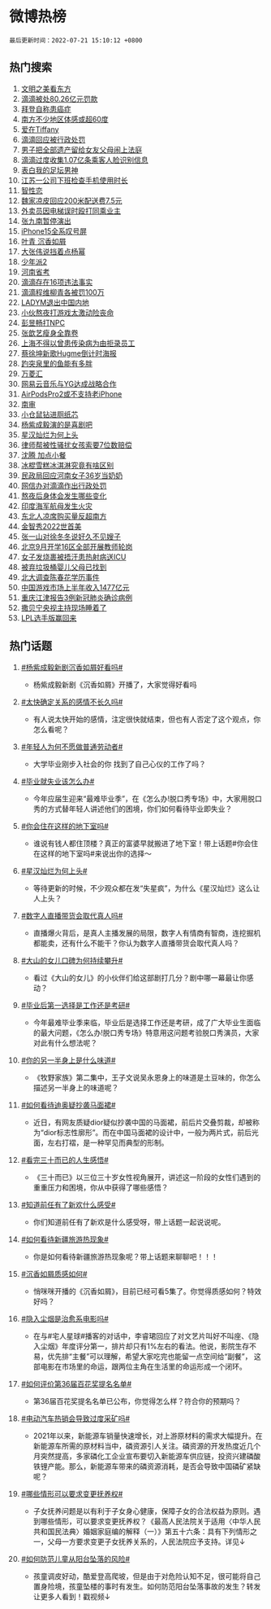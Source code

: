 # 微博热榜

`最后更新时间：2022-07-21 15:10:12 +0800`

## 热门搜索

1. [文明之美看东方](https://m.weibo.cn/search?containerid=100103type%3D1%26t%3D10%26q%3D%23%E6%96%87%E6%98%8E%E4%B9%8B%E7%BE%8E%E7%9C%8B%E4%B8%9C%E6%96%B9%23&stream_entry_id=51&isnewpage=1&extparam=seat%3D1%26pos%3D0%26filter_type%3Drealtimehot%26cate%3D10103%26c_type%3D51%26dgr%3D0%26display_time%3D1658387409%26pre_seqid%3D1658387409396013299122&luicode=10000011&lfid=106003type%253D25%2526t%253D3%2526disable_hot%253D1%2526filter_type%253Drealtimehot)
1. [滴滴被处80.26亿元罚款](https://m.weibo.cn/search?containerid=100103type%3D1%26t%3D10%26q%3D%23%E6%BB%B4%E6%BB%B4%E8%A2%AB%E5%A4%8480.26%E4%BA%BF%E5%85%83%E7%BD%9A%E6%AC%BE%23&stream_entry_id=31&isnewpage=1&extparam=seat%3D1%26pos%3D0%26filter_type%3Drealtimehot%26dgr%3D0%26c_type%3D31%26flag%3D4%26cate%3D0%26realpos%3D1%26lcate%3D5001%26display_time%3D1658387409%26pre_seqid%3D1658387409396013299122&luicode=10000011&lfid=106003type%253D25%2526t%253D3%2526disable_hot%253D1%2526filter_type%253Drealtimehot)
1. [拜登自称患癌症](https://m.weibo.cn/search?containerid=100103type%3D1%26t%3D10%26q%3D%23%E6%8B%9C%E7%99%BB%E8%87%AA%E7%A7%B0%E6%82%A3%E7%99%8C%E7%97%87%23&stream_entry_id=31&isnewpage=1&extparam=seat%3D1%26pos%3D1%26filter_type%3Drealtimehot%26dgr%3D0%26c_type%3D31%26flag%3D1%26cate%3D0%26realpos%3D2%26lcate%3D5001%26display_time%3D1658387409%26pre_seqid%3D1658387409396013299122&luicode=10000011&lfid=106003type%253D25%2526t%253D3%2526disable_hot%253D1%2526filter_type%253Drealtimehot)
1. [南方不少地区体感或超60度](https://m.weibo.cn/search?containerid=100103type%3D1%26t%3D10%26q%3D%23%E5%8D%97%E6%96%B9%E4%B8%8D%E5%B0%91%E5%9C%B0%E5%8C%BA%E4%BD%93%E6%84%9F%E6%88%96%E8%B6%8560%E5%BA%A6%23&stream_entry_id=31&isnewpage=1&extparam=seat%3D1%26pos%3D2%26filter_type%3Drealtimehot%26dgr%3D0%26c_type%3D31%26flag%3D0%26cate%3D0%26realpos%3D3%26lcate%3D5001%26display_time%3D1658387409%26pre_seqid%3D1658387409396013299122&luicode=10000011&lfid=106003type%253D25%2526t%253D3%2526disable_hot%253D1%2526filter_type%253Drealtimehot)
1. [爱在Tiffany](https://m.weibo.cn/search?containerid=100103type%3D1%26t%3D10%26q%3D%23%E7%88%B1%E5%9C%A8Tiffany%23&stream_entry_id=31&isnewpage=1&extparam=seat%3D1%26pos%3D3%26adid%3D160371%26filter_type%3Drealtimehot%26dgr%3D0%26topic_ad%3D1%26c_type%3D31%26cate%3D0%26lcate%3D5001%26display_time%3D1658387409%26pre_seqid%3D1658387409396013299122&luicode=10000011&lfid=106003type%253D25%2526t%253D3%2526disable_hot%253D1%2526filter_type%253Drealtimehot)
1. [滴滴回应被行政处罚](https://m.weibo.cn/search?containerid=100103type%3D1%26t%3D10%26q%3D%23%E6%BB%B4%E6%BB%B4%E5%9B%9E%E5%BA%94%E8%A2%AB%E8%A1%8C%E6%94%BF%E5%A4%84%E7%BD%9A%23&stream_entry_id=31&isnewpage=1&extparam=seat%3D1%26pos%3D4%26filter_type%3Drealtimehot%26dgr%3D0%26c_type%3D31%26flag%3D0%26cate%3D0%26realpos%3D4%26lcate%3D5001%26display_time%3D1658387409%26pre_seqid%3D1658387409396013299122&luicode=10000011&lfid=106003type%253D25%2526t%253D3%2526disable_hot%253D1%2526filter_type%253Drealtimehot)
1. [男子把全部遗产留给女友父母闹上法庭](https://m.weibo.cn/search?containerid=100103type%3D1%26t%3D10%26q%3D%23%E7%94%B7%E5%AD%90%E6%8A%8A%E5%85%A8%E9%83%A8%E9%81%97%E4%BA%A7%E7%95%99%E7%BB%99%E5%A5%B3%E5%8F%8B%E7%88%B6%E6%AF%8D%E9%97%B9%E4%B8%8A%E6%B3%95%E5%BA%AD%23&stream_entry_id=31&isnewpage=1&extparam=seat%3D1%26pos%3D5%26filter_type%3Drealtimehot%26dgr%3D0%26c_type%3D31%26flag%3D0%26cate%3D0%26realpos%3D5%26lcate%3D5001%26display_time%3D1658387409%26pre_seqid%3D1658387409396013299122&luicode=10000011&lfid=106003type%253D25%2526t%253D3%2526disable_hot%253D1%2526filter_type%253Drealtimehot)
1. [滴滴过度收集1.07亿条乘客人脸识别信息](https://m.weibo.cn/search?containerid=100103type%3D1%26t%3D10%26q%3D%23%E6%BB%B4%E6%BB%B4%E8%BF%87%E5%BA%A6%E6%94%B6%E9%9B%861.07%E4%BA%BF%E6%9D%A1%E4%B9%98%E5%AE%A2%E4%BA%BA%E8%84%B8%E8%AF%86%E5%88%AB%E4%BF%A1%E6%81%AF%23&stream_entry_id=31&isnewpage=1&extparam=seat%3D1%26pos%3D6%26filter_type%3Drealtimehot%26dgr%3D0%26c_type%3D31%26flag%3D0%26cate%3D0%26realpos%3D6%26lcate%3D5001%26display_time%3D1658387409%26pre_seqid%3D1658387409396013299122&luicode=10000011&lfid=106003type%253D25%2526t%253D3%2526disable_hot%253D1%2526filter_type%253Drealtimehot)
1. [表白我的足坛男神](https://m.weibo.cn/search?containerid=100103type%3D1%26t%3D10%26q%3D%23%E8%A1%A8%E7%99%BD%E6%88%91%E7%9A%84%E8%B6%B3%E5%9D%9B%E7%94%B7%E7%A5%9E%23&stream_entry_id=31&isnewpage=1&extparam=seat%3D1%26pos%3D7%26adid%3D160453%26filter_type%3Drealtimehot%26dgr%3D0%26c_type%3D31%26cate%3D0%26lcate%3D5001%26display_time%3D1658387409%26pre_seqid%3D1658387409396013299122&luicode=10000011&lfid=106003type%253D25%2526t%253D3%2526disable_hot%253D1%2526filter_type%253Drealtimehot)
1. [江苏一公司下班检查手机使用时长](https://m.weibo.cn/search?containerid=100103type%3D1%26t%3D10%26q%3D%23%E6%B1%9F%E8%8B%8F%E4%B8%80%E5%85%AC%E5%8F%B8%E4%B8%8B%E7%8F%AD%E6%A3%80%E6%9F%A5%E6%89%8B%E6%9C%BA%E4%BD%BF%E7%94%A8%E6%97%B6%E9%95%BF%23&stream_entry_id=31&isnewpage=1&extparam=seat%3D1%26pos%3D8%26filter_type%3Drealtimehot%26dgr%3D0%26c_type%3D31%26flag%3D0%26cate%3D0%26realpos%3D7%26lcate%3D5001%26display_time%3D1658387409%26pre_seqid%3D1658387409396013299122&luicode=10000011&lfid=106003type%253D25%2526t%253D3%2526disable_hot%253D1%2526filter_type%253Drealtimehot)
1. [智性恋](https://m.weibo.cn/search?containerid=100103type%3D1%26t%3D10%26q%3D%23%E6%99%BA%E6%80%A7%E6%81%8B%23&stream_entry_id=31&isnewpage=1&extparam=seat%3D1%26pos%3D9%26filter_type%3Drealtimehot%26dgr%3D0%26c_type%3D31%26flag%3D0%26cate%3D0%26realpos%3D8%26lcate%3D5001%26display_time%3D1658387409%26pre_seqid%3D1658387409396013299122&luicode=10000011&lfid=106003type%253D25%2526t%253D3%2526disable_hot%253D1%2526filter_type%253Drealtimehot)
1. [魏家凉皮回应200米配送费7.5元](https://m.weibo.cn/search?containerid=100103type%3D1%26t%3D10%26q%3D%23%E9%AD%8F%E5%AE%B6%E5%87%89%E7%9A%AE%E5%9B%9E%E5%BA%94200%E7%B1%B3%E9%85%8D%E9%80%81%E8%B4%B97.5%E5%85%83%23&stream_entry_id=31&isnewpage=1&extparam=seat%3D1%26pos%3D10%26filter_type%3Drealtimehot%26dgr%3D0%26c_type%3D31%26flag%3D1%26cate%3D0%26realpos%3D9%26lcate%3D5001%26display_time%3D1658387409%26pre_seqid%3D1658387409396013299122&luicode=10000011&lfid=106003type%253D25%2526t%253D3%2526disable_hot%253D1%2526filter_type%253Drealtimehot)
1. [外卖员因电梯误时殴打同乘业主](https://m.weibo.cn/search?containerid=100103type%3D1%26t%3D10%26q%3D%23%E5%A4%96%E5%8D%96%E5%91%98%E5%9B%A0%E7%94%B5%E6%A2%AF%E8%AF%AF%E6%97%B6%E6%AE%B4%E6%89%93%E5%90%8C%E4%B9%98%E4%B8%9A%E4%B8%BB%23&stream_entry_id=31&isnewpage=1&extparam=seat%3D1%26pos%3D11%26filter_type%3Drealtimehot%26dgr%3D0%26c_type%3D31%26flag%3D0%26cate%3D0%26realpos%3D10%26lcate%3D5001%26display_time%3D1658387409%26pre_seqid%3D1658387409396013299122&luicode=10000011&lfid=106003type%253D25%2526t%253D3%2526disable_hot%253D1%2526filter_type%253Drealtimehot)
1. [张九南暂停演出](https://m.weibo.cn/search?containerid=100103type%3D1%26t%3D10%26q%3D%23%E5%BC%A0%E4%B9%9D%E5%8D%97%E6%9A%82%E5%81%9C%E6%BC%94%E5%87%BA%23&stream_entry_id=31&isnewpage=1&extparam=seat%3D1%26pos%3D12%26filter_type%3Drealtimehot%26dgr%3D0%26c_type%3D31%26flag%3D1%26cate%3D0%26realpos%3D11%26lcate%3D5001%26display_time%3D1658387409%26pre_seqid%3D1658387409396013299122&luicode=10000011&lfid=106003type%253D25%2526t%253D3%2526disable_hot%253D1%2526filter_type%253Drealtimehot)
1. [iPhone15全系叹号屏](https://m.weibo.cn/search?containerid=100103type%3D1%26t%3D10%26q%3D%23iPhone15%E5%85%A8%E7%B3%BB%E5%8F%B9%E5%8F%B7%E5%B1%8F%23&stream_entry_id=31&isnewpage=1&extparam=seat%3D1%26pos%3D13%26filter_type%3Drealtimehot%26dgr%3D0%26c_type%3D31%26flag%3D2%26cate%3D0%26realpos%3D12%26lcate%3D5001%26display_time%3D1658387409%26pre_seqid%3D1658387409396013299122&luicode=10000011&lfid=106003type%253D25%2526t%253D3%2526disable_hot%253D1%2526filter_type%253Drealtimehot)
1. [叶青 沉香如屑](https://m.weibo.cn/search?containerid=100103type%3D1%26t%3D10%26q%3D%E5%8F%B6%E9%9D%92+%E6%B2%89%E9%A6%99%E5%A6%82%E5%B1%91&stream_entry_id=31&isnewpage=1&extparam=seat%3D1%26pos%3D14%26filter_type%3Drealtimehot%26dgr%3D0%26c_type%3D31%26flag%3D1%26cate%3D0%26realpos%3D13%26lcate%3D5001%26display_time%3D1658387409%26pre_seqid%3D1658387409396013299122&luicode=10000011&lfid=106003type%253D25%2526t%253D3%2526disable_hot%253D1%2526filter_type%253Drealtimehot)
1. [大张伟说挡着点杨幂](https://m.weibo.cn/search?containerid=100103type%3D1%26t%3D10%26q%3D%23%E5%A4%A7%E5%BC%A0%E4%BC%9F%E8%AF%B4%E6%8C%A1%E7%9D%80%E7%82%B9%E6%9D%A8%E5%B9%82%23&stream_entry_id=31&isnewpage=1&extparam=seat%3D1%26pos%3D15%26filter_type%3Drealtimehot%26dgr%3D0%26c_type%3D31%26flag%3D1%26cate%3D0%26realpos%3D14%26lcate%3D5001%26display_time%3D1658387409%26pre_seqid%3D1658387409396013299122&luicode=10000011&lfid=106003type%253D25%2526t%253D3%2526disable_hot%253D1%2526filter_type%253Drealtimehot)
1. [少年派2](https://m.weibo.cn/search?containerid=100103type%3D1%26t%3D10%26q%3D%E5%B0%91%E5%B9%B4%E6%B4%BE2&stream_entry_id=31&isnewpage=1&extparam=seat%3D1%26pos%3D16%26filter_type%3Drealtimehot%26dgr%3D0%26c_type%3D31%26flag%3D1%26cate%3D0%26realpos%3D15%26lcate%3D5001%26display_time%3D1658387409%26pre_seqid%3D1658387409396013299122&luicode=10000011&lfid=106003type%253D25%2526t%253D3%2526disable_hot%253D1%2526filter_type%253Drealtimehot)
1. [河南省考](https://m.weibo.cn/search?containerid=100103type%3D1%26t%3D10%26q%3D%E6%B2%B3%E5%8D%97%E7%9C%81%E8%80%83&stream_entry_id=31&isnewpage=1&extparam=seat%3D1%26pos%3D17%26filter_type%3Drealtimehot%26dgr%3D0%26c_type%3D31%26flag%3D1%26cate%3D0%26realpos%3D16%26lcate%3D5001%26display_time%3D1658387409%26pre_seqid%3D1658387409396013299122&luicode=10000011&lfid=106003type%253D25%2526t%253D3%2526disable_hot%253D1%2526filter_type%253Drealtimehot)
1. [滴滴存在16项违法事实](https://m.weibo.cn/search?containerid=100103type%3D1%26t%3D10%26q%3D%23%E6%BB%B4%E6%BB%B4%E5%AD%98%E5%9C%A816%E9%A1%B9%E8%BF%9D%E6%B3%95%E4%BA%8B%E5%AE%9E%23&stream_entry_id=31&isnewpage=1&extparam=seat%3D1%26pos%3D18%26filter_type%3Drealtimehot%26dgr%3D0%26c_type%3D31%26flag%3D0%26cate%3D0%26realpos%3D17%26lcate%3D5001%26display_time%3D1658387409%26pre_seqid%3D1658387409396013299122&luicode=10000011&lfid=106003type%253D25%2526t%253D3%2526disable_hot%253D1%2526filter_type%253Drealtimehot)
1. [滴滴程维柳青各被罚100万](https://m.weibo.cn/search?containerid=100103type%3D1%26t%3D10%26q%3D%23%E6%BB%B4%E6%BB%B4%E7%A8%8B%E7%BB%B4%E6%9F%B3%E9%9D%92%E5%90%84%E8%A2%AB%E7%BD%9A100%E4%B8%87%23&stream_entry_id=31&isnewpage=1&extparam=seat%3D1%26pos%3D19%26filter_type%3Drealtimehot%26dgr%3D0%26c_type%3D31%26flag%3D0%26cate%3D0%26realpos%3D18%26lcate%3D5001%26display_time%3D1658387409%26pre_seqid%3D1658387409396013299122&luicode=10000011&lfid=106003type%253D25%2526t%253D3%2526disable_hot%253D1%2526filter_type%253Drealtimehot)
1. [LADYM退出中国内地](https://m.weibo.cn/search?containerid=100103type%3D1%26t%3D10%26q%3D%23LADYM%E9%80%80%E5%87%BA%E4%B8%AD%E5%9B%BD%E5%86%85%E5%9C%B0%23&stream_entry_id=31&isnewpage=1&extparam=seat%3D1%26pos%3D20%26filter_type%3Drealtimehot%26dgr%3D0%26c_type%3D31%26flag%3D0%26cate%3D0%26realpos%3D19%26lcate%3D5001%26display_time%3D1658387409%26pre_seqid%3D1658387409396013299122&luicode=10000011&lfid=106003type%253D25%2526t%253D3%2526disable_hot%253D1%2526filter_type%253Drealtimehot)
1. [小伙熬夜打游戏太激动险丧命](https://m.weibo.cn/search?containerid=100103type%3D1%26t%3D10%26q%3D%23%E5%B0%8F%E4%BC%99%E7%86%AC%E5%A4%9C%E6%89%93%E6%B8%B8%E6%88%8F%E5%A4%AA%E6%BF%80%E5%8A%A8%E9%99%A9%E4%B8%A7%E5%91%BD%23&stream_entry_id=31&isnewpage=1&extparam=seat%3D1%26pos%3D21%26filter_type%3Drealtimehot%26dgr%3D0%26c_type%3D31%26flag%3D1%26cate%3D0%26realpos%3D20%26lcate%3D5001%26display_time%3D1658387409%26pre_seqid%3D1658387409396013299122&luicode=10000011&lfid=106003type%253D25%2526t%253D3%2526disable_hot%253D1%2526filter_type%253Drealtimehot)
1. [彭昱畅打NPC](https://m.weibo.cn/search?containerid=100103type%3D1%26t%3D10%26q%3D%23%E5%BD%AD%E6%98%B1%E7%95%85%E6%89%93NPC%23&stream_entry_id=31&isnewpage=1&extparam=seat%3D1%26pos%3D22%26filter_type%3Drealtimehot%26dgr%3D0%26c_type%3D31%26flag%3D1%26cate%3D0%26realpos%3D21%26lcate%3D5001%26display_time%3D1658387409%26pre_seqid%3D1658387409396013299122&luicode=10000011&lfid=106003type%253D25%2526t%253D3%2526disable_hot%253D1%2526filter_type%253Drealtimehot)
1. [张歆艺瘦身全靠卷](https://m.weibo.cn/search?containerid=100103type%3D1%26t%3D10%26q%3D%23%E5%BC%A0%E6%AD%86%E8%89%BA%E7%98%A6%E8%BA%AB%E5%85%A8%E9%9D%A0%E5%8D%B7%23&stream_entry_id=31&isnewpage=1&extparam=seat%3D1%26pos%3D23%26filter_type%3Drealtimehot%26dgr%3D0%26c_type%3D31%26flag%3D0%26cate%3D0%26realpos%3D22%26lcate%3D5001%26display_time%3D1658387409%26pre_seqid%3D1658387409396013299122&luicode=10000011&lfid=106003type%253D25%2526t%253D3%2526disable_hot%253D1%2526filter_type%253Drealtimehot)
1. [上海不得以曾患传染病为由拒录员工](https://m.weibo.cn/search?containerid=100103type%3D1%26t%3D10%26q%3D%23%E4%B8%8A%E6%B5%B7%E4%B8%8D%E5%BE%97%E4%BB%A5%E6%9B%BE%E6%82%A3%E4%BC%A0%E6%9F%93%E7%97%85%E4%B8%BA%E7%94%B1%E6%8B%92%E5%BD%95%E5%91%98%E5%B7%A5%23&stream_entry_id=31&isnewpage=1&extparam=seat%3D1%26pos%3D24%26filter_type%3Drealtimehot%26dgr%3D0%26c_type%3D31%26flag%3D1%26cate%3D0%26realpos%3D23%26lcate%3D5001%26display_time%3D1658387409%26pre_seqid%3D1658387409396013299122&luicode=10000011&lfid=106003type%253D25%2526t%253D3%2526disable_hot%253D1%2526filter_type%253Drealtimehot)
1. [蔡徐坤新歌Hugme倒计时海报](https://m.weibo.cn/search?containerid=100103type%3D1%26t%3D10%26q%3D%23%E8%94%A1%E5%BE%90%E5%9D%A4%E6%96%B0%E6%AD%8CHugme%E5%80%92%E8%AE%A1%E6%97%B6%E6%B5%B7%E6%8A%A5%23&stream_entry_id=31&isnewpage=1&extparam=seat%3D1%26pos%3D25%26filter_type%3Drealtimehot%26dgr%3D0%26c_type%3D31%26flag%3D1%26cate%3D0%26realpos%3D24%26lcate%3D5001%26display_time%3D1658387409%26pre_seqid%3D1658387409396013299122&luicode=10000011&lfid=106003type%253D25%2526t%253D3%2526disable_hot%253D1%2526filter_type%253Drealtimehot)
1. [趵突泉里的鱼能有多胖](https://m.weibo.cn/search?containerid=100103type%3D1%26t%3D10%26q%3D%23%E8%B6%B5%E7%AA%81%E6%B3%89%E9%87%8C%E7%9A%84%E9%B1%BC%E8%83%BD%E6%9C%89%E5%A4%9A%E8%83%96%23&stream_entry_id=31&isnewpage=1&extparam=seat%3D1%26pos%3D26%26filter_type%3Drealtimehot%26dgr%3D0%26c_type%3D31%26flag%3D1%26cate%3D0%26realpos%3D25%26lcate%3D5001%26display_time%3D1658387409%26pre_seqid%3D1658387409396013299122&luicode=10000011&lfid=106003type%253D25%2526t%253D3%2526disable_hot%253D1%2526filter_type%253Drealtimehot)
1. [万菱汇](https://m.weibo.cn/search?containerid=100103type%3D1%26t%3D10%26q%3D%E4%B8%87%E8%8F%B1%E6%B1%87&stream_entry_id=31&isnewpage=1&extparam=seat%3D1%26pos%3D27%26filter_type%3Drealtimehot%26dgr%3D0%26c_type%3D31%26flag%3D1%26cate%3D0%26realpos%3D26%26lcate%3D5001%26display_time%3D1658387409%26pre_seqid%3D1658387409396013299122&luicode=10000011&lfid=106003type%253D25%2526t%253D3%2526disable_hot%253D1%2526filter_type%253Drealtimehot)
1. [网易云音乐与YG达成战略合作](https://m.weibo.cn/search?containerid=100103type%3D1%26t%3D10%26q%3D%23%E7%BD%91%E6%98%93%E4%BA%91%E9%9F%B3%E4%B9%90%E4%B8%8EYG%E8%BE%BE%E6%88%90%E6%88%98%E7%95%A5%E5%90%88%E4%BD%9C%23&stream_entry_id=31&isnewpage=1&extparam=seat%3D1%26pos%3D28%26filter_type%3Drealtimehot%26dgr%3D0%26c_type%3D31%26flag%3D0%26cate%3D0%26realpos%3D27%26lcate%3D5001%26display_time%3D1658387409%26pre_seqid%3D1658387409396013299122&luicode=10000011&lfid=106003type%253D25%2526t%253D3%2526disable_hot%253D1%2526filter_type%253Drealtimehot)
1. [AirPodsPro2或不支持老iPhone](https://m.weibo.cn/search?containerid=100103type%3D1%26t%3D10%26q%3D%23AirPodsPro2%E6%88%96%E4%B8%8D%E6%94%AF%E6%8C%81%E8%80%81iPhone%23&stream_entry_id=31&isnewpage=1&extparam=seat%3D1%26pos%3D29%26filter_type%3Drealtimehot%26dgr%3D0%26c_type%3D31%26flag%3D0%26cate%3D0%26realpos%3D28%26lcate%3D5001%26display_time%3D1658387409%26pre_seqid%3D1658387409396013299122&luicode=10000011&lfid=106003type%253D25%2526t%253D3%2526disable_hot%253D1%2526filter_type%253Drealtimehot)
1. [南审](https://m.weibo.cn/search?containerid=100103type%3D1%26t%3D10%26q%3D%E5%8D%97%E5%AE%A1&stream_entry_id=31&isnewpage=1&extparam=seat%3D1%26pos%3D30%26filter_type%3Drealtimehot%26dgr%3D0%26c_type%3D31%26flag%3D1%26cate%3D0%26realpos%3D29%26lcate%3D5001%26display_time%3D1658387409%26pre_seqid%3D1658387409396013299122&luicode=10000011&lfid=106003type%253D25%2526t%253D3%2526disable_hot%253D1%2526filter_type%253Drealtimehot)
1. [小仓鼠钻进厕纸芯](https://m.weibo.cn/search?containerid=100103type%3D1%26t%3D10%26q%3D%23%E5%B0%8F%E4%BB%93%E9%BC%A0%E9%92%BB%E8%BF%9B%E5%8E%95%E7%BA%B8%E8%8A%AF%23&stream_entry_id=31&isnewpage=1&extparam=seat%3D1%26pos%3D31%26filter_type%3Drealtimehot%26dgr%3D0%26c_type%3D31%26flag%3D1%26cate%3D0%26realpos%3D30%26lcate%3D5001%26display_time%3D1658387409%26pre_seqid%3D1658387409396013299122&luicode=10000011&lfid=106003type%253D25%2526t%253D3%2526disable_hot%253D1%2526filter_type%253Drealtimehot)
1. [杨紫成毅演的是喜剧吧](https://m.weibo.cn/search?containerid=100103type%3D1%26t%3D10%26q%3D%23%E6%9D%A8%E7%B4%AB%E6%88%90%E6%AF%85%E6%BC%94%E7%9A%84%E6%98%AF%E5%96%9C%E5%89%A7%E5%90%A7%23&stream_entry_id=31&isnewpage=1&extparam=seat%3D1%26pos%3D32%26filter_type%3Drealtimehot%26dgr%3D0%26c_type%3D31%26flag%3D1%26cate%3D0%26realpos%3D31%26lcate%3D5001%26display_time%3D1658387409%26pre_seqid%3D1658387409396013299122&luicode=10000011&lfid=106003type%253D25%2526t%253D3%2526disable_hot%253D1%2526filter_type%253Drealtimehot)
1. [星汉灿烂为何上头](https://m.weibo.cn/search?containerid=100103type%3D1%26t%3D10%26q%3D%23%E6%98%9F%E6%B1%89%E7%81%BF%E7%83%82%E4%B8%BA%E4%BD%95%E4%B8%8A%E5%A4%B4%23&stream_entry_id=31&isnewpage=1&extparam=seat%3D1%26pos%3D33%26filter_type%3Drealtimehot%26dgr%3D0%26c_type%3D31%26flag%3D0%26cate%3D0%26realpos%3D32%26lcate%3D5001%26display_time%3D1658387409%26pre_seqid%3D1658387409396013299122&luicode=10000011&lfid=106003type%253D25%2526t%253D3%2526disable_hot%253D1%2526filter_type%253Drealtimehot)
1. [律师帮被性骚扰女孩索要7位数赔偿](https://m.weibo.cn/search?containerid=100103type%3D1%26t%3D10%26q%3D%23%E5%BE%8B%E5%B8%88%E5%B8%AE%E8%A2%AB%E6%80%A7%E9%AA%9A%E6%89%B0%E5%A5%B3%E5%AD%A9%E7%B4%A2%E8%A6%817%E4%BD%8D%E6%95%B0%E8%B5%94%E5%81%BF%23&stream_entry_id=31&isnewpage=1&extparam=seat%3D1%26pos%3D34%26filter_type%3Drealtimehot%26dgr%3D0%26c_type%3D31%26flag%3D0%26cate%3D0%26realpos%3D33%26lcate%3D5001%26display_time%3D1658387409%26pre_seqid%3D1658387409396013299122&luicode=10000011&lfid=106003type%253D25%2526t%253D3%2526disable_hot%253D1%2526filter_type%253Drealtimehot)
1. [沈腾 加点小餐](https://m.weibo.cn/search?containerid=100103type%3D1%26t%3D10%26q%3D%E6%B2%88%E8%85%BE+%E5%8A%A0%E7%82%B9%E5%B0%8F%E9%A4%90&stream_entry_id=31&isnewpage=1&extparam=seat%3D1%26pos%3D35%26filter_type%3Drealtimehot%26dgr%3D0%26c_type%3D31%26flag%3D1%26cate%3D0%26realpos%3D34%26lcate%3D5001%26display_time%3D1658387409%26pre_seqid%3D1658387409396013299122&luicode=10000011&lfid=106003type%253D25%2526t%253D3%2526disable_hot%253D1%2526filter_type%253Drealtimehot)
1. [冰棍雪糕冰淇淋究竟有啥区别](https://m.weibo.cn/search?containerid=100103type%3D1%26t%3D10%26q%3D%23%E5%86%B0%E6%A3%8D%E9%9B%AA%E7%B3%95%E5%86%B0%E6%B7%87%E6%B7%8B%E7%A9%B6%E7%AB%9F%E6%9C%89%E5%95%A5%E5%8C%BA%E5%88%AB%23&stream_entry_id=31&isnewpage=1&extparam=seat%3D1%26pos%3D36%26filter_type%3Drealtimehot%26dgr%3D0%26c_type%3D31%26flag%3D1%26cate%3D0%26realpos%3D35%26lcate%3D5001%26display_time%3D1658387409%26pre_seqid%3D1658387409396013299122&luicode=10000011&lfid=106003type%253D25%2526t%253D3%2526disable_hot%253D1%2526filter_type%253Drealtimehot)
1. [民政局回应河南女子36岁当奶奶](https://m.weibo.cn/search?containerid=100103type%3D1%26t%3D10%26q%3D%23%E6%B0%91%E6%94%BF%E5%B1%80%E5%9B%9E%E5%BA%94%E6%B2%B3%E5%8D%97%E5%A5%B3%E5%AD%9036%E5%B2%81%E5%BD%93%E5%A5%B6%E5%A5%B6%23&stream_entry_id=31&isnewpage=1&extparam=seat%3D1%26pos%3D37%26filter_type%3Drealtimehot%26dgr%3D0%26c_type%3D31%26flag%3D0%26cate%3D0%26realpos%3D36%26lcate%3D5001%26display_time%3D1658387409%26pre_seqid%3D1658387409396013299122&luicode=10000011&lfid=106003type%253D25%2526t%253D3%2526disable_hot%253D1%2526filter_type%253Drealtimehot)
1. [网信办对滴滴作出行政处罚](https://m.weibo.cn/search?containerid=100103type%3D1%26t%3D10%26q%3D%23%E7%BD%91%E4%BF%A1%E5%8A%9E%E5%AF%B9%E6%BB%B4%E6%BB%B4%E4%BD%9C%E5%87%BA%E8%A1%8C%E6%94%BF%E5%A4%84%E7%BD%9A%23&stream_entry_id=31&isnewpage=1&extparam=seat%3D1%26pos%3D38%26filter_type%3Drealtimehot%26dgr%3D0%26c_type%3D31%26flag%3D0%26cate%3D0%26realpos%3D37%26lcate%3D5001%26display_time%3D1658387409%26pre_seqid%3D1658387409396013299122&luicode=10000011&lfid=106003type%253D25%2526t%253D3%2526disable_hot%253D1%2526filter_type%253Drealtimehot)
1. [熬夜后身体会发生哪些变化](https://m.weibo.cn/search?containerid=100103type%3D1%26t%3D10%26q%3D%23%E7%86%AC%E5%A4%9C%E5%90%8E%E8%BA%AB%E4%BD%93%E4%BC%9A%E5%8F%91%E7%94%9F%E5%93%AA%E4%BA%9B%E5%8F%98%E5%8C%96%23&stream_entry_id=31&isnewpage=1&extparam=seat%3D1%26pos%3D39%26filter_type%3Drealtimehot%26dgr%3D0%26c_type%3D31%26flag%3D1%26cate%3D0%26realpos%3D38%26lcate%3D5001%26display_time%3D1658387409%26pre_seqid%3D1658387409396013299122&luicode=10000011&lfid=106003type%253D25%2526t%253D3%2526disable_hot%253D1%2526filter_type%253Drealtimehot)
1. [印度海军航母发生火灾](https://m.weibo.cn/search?containerid=100103type%3D1%26t%3D10%26q%3D%23%E5%8D%B0%E5%BA%A6%E6%B5%B7%E5%86%9B%E8%88%AA%E6%AF%8D%E5%8F%91%E7%94%9F%E7%81%AB%E7%81%BE%23&stream_entry_id=31&isnewpage=1&extparam=seat%3D1%26pos%3D40%26filter_type%3Drealtimehot%26dgr%3D0%26c_type%3D31%26flag%3D0%26cate%3D0%26realpos%3D39%26lcate%3D5001%26display_time%3D1658387409%26pre_seqid%3D1658387409396013299122&luicode=10000011&lfid=106003type%253D25%2526t%253D3%2526disable_hot%253D1%2526filter_type%253Drealtimehot)
1. [东北人凉席购买量反超南方](https://m.weibo.cn/search?containerid=100103type%3D1%26t%3D10%26q%3D%23%E4%B8%9C%E5%8C%97%E4%BA%BA%E5%87%89%E5%B8%AD%E8%B4%AD%E4%B9%B0%E9%87%8F%E5%8F%8D%E8%B6%85%E5%8D%97%E6%96%B9%23&stream_entry_id=31&isnewpage=1&extparam=seat%3D1%26pos%3D41%26filter_type%3Drealtimehot%26dgr%3D0%26c_type%3D31%26flag%3D0%26cate%3D0%26realpos%3D40%26lcate%3D5001%26display_time%3D1658387409%26pre_seqid%3D1658387409396013299122&luicode=10000011&lfid=106003type%253D25%2526t%253D3%2526disable_hot%253D1%2526filter_type%253Drealtimehot)
1. [金智秀2022世首美](https://m.weibo.cn/search?containerid=100103type%3D1%26t%3D10%26q%3D%23%E9%87%91%E6%99%BA%E7%A7%802022%E4%B8%96%E9%A6%96%E7%BE%8E%23&stream_entry_id=31&isnewpage=1&extparam=seat%3D1%26pos%3D42%26filter_type%3Drealtimehot%26dgr%3D0%26c_type%3D31%26flag%3D0%26cate%3D0%26realpos%3D41%26lcate%3D5001%26display_time%3D1658387409%26pre_seqid%3D1658387409396013299122&luicode=10000011&lfid=106003type%253D25%2526t%253D3%2526disable_hot%253D1%2526filter_type%253Drealtimehot)
1. [张一山对徐冬冬说好久不见嫂子](https://m.weibo.cn/search?containerid=100103type%3D1%26t%3D10%26q%3D%23%E5%BC%A0%E4%B8%80%E5%B1%B1%E5%AF%B9%E5%BE%90%E5%86%AC%E5%86%AC%E8%AF%B4%E5%A5%BD%E4%B9%85%E4%B8%8D%E8%A7%81%E5%AB%82%E5%AD%90%23&stream_entry_id=31&isnewpage=1&extparam=seat%3D1%26pos%3D43%26filter_type%3Drealtimehot%26dgr%3D0%26c_type%3D31%26flag%3D1%26cate%3D0%26realpos%3D42%26lcate%3D5001%26display_time%3D1658387409%26pre_seqid%3D1658387409396013299122&luicode=10000011&lfid=106003type%253D25%2526t%253D3%2526disable_hot%253D1%2526filter_type%253Drealtimehot)
1. [北京9月开学16区全部开展教师轮岗](https://m.weibo.cn/search?containerid=100103type%3D1%26t%3D10%26q%3D%23%E5%8C%97%E4%BA%AC9%E6%9C%88%E5%BC%80%E5%AD%A616%E5%8C%BA%E5%85%A8%E9%83%A8%E5%BC%80%E5%B1%95%E6%95%99%E5%B8%88%E8%BD%AE%E5%B2%97%23&stream_entry_id=31&isnewpage=1&extparam=seat%3D1%26pos%3D44%26filter_type%3Drealtimehot%26dgr%3D0%26c_type%3D31%26flag%3D0%26cate%3D0%26realpos%3D43%26lcate%3D5001%26display_time%3D1658387409%26pre_seqid%3D1658387409396013299122&luicode=10000011&lfid=106003type%253D25%2526t%253D3%2526disable_hot%253D1%2526filter_type%253Drealtimehot)
1. [女子发烧裹被捂汗患热射病送ICU](https://m.weibo.cn/search?containerid=100103type%3D1%26t%3D10%26q%3D%23%E5%A5%B3%E5%AD%90%E5%8F%91%E7%83%A7%E8%A3%B9%E8%A2%AB%E6%8D%82%E6%B1%97%E6%82%A3%E7%83%AD%E5%B0%84%E7%97%85%E9%80%81ICU%23&stream_entry_id=31&isnewpage=1&extparam=seat%3D1%26pos%3D45%26filter_type%3Drealtimehot%26dgr%3D0%26c_type%3D31%26flag%3D0%26cate%3D0%26realpos%3D44%26lcate%3D5001%26display_time%3D1658387409%26pre_seqid%3D1658387409396013299122&luicode=10000011&lfid=106003type%253D25%2526t%253D3%2526disable_hot%253D1%2526filter_type%253Drealtimehot)
1. [被弃垃圾桶婴儿父母已找到](https://m.weibo.cn/search?containerid=100103type%3D1%26t%3D10%26q%3D%23%E8%A2%AB%E5%BC%83%E5%9E%83%E5%9C%BE%E6%A1%B6%E5%A9%B4%E5%84%BF%E7%88%B6%E6%AF%8D%E5%B7%B2%E6%89%BE%E5%88%B0%23&stream_entry_id=31&isnewpage=1&extparam=seat%3D1%26pos%3D46%26filter_type%3Drealtimehot%26dgr%3D0%26c_type%3D31%26flag%3D0%26cate%3D0%26realpos%3D45%26lcate%3D5001%26display_time%3D1658387409%26pre_seqid%3D1658387409396013299122&luicode=10000011&lfid=106003type%253D25%2526t%253D3%2526disable_hot%253D1%2526filter_type%253Drealtimehot)
1. [北大调查陈春花学历事件](https://m.weibo.cn/search?containerid=100103type%3D1%26t%3D10%26q%3D%23%E5%8C%97%E5%A4%A7%E8%B0%83%E6%9F%A5%E9%99%88%E6%98%A5%E8%8A%B1%E5%AD%A6%E5%8E%86%E4%BA%8B%E4%BB%B6%23&stream_entry_id=31&isnewpage=1&extparam=seat%3D1%26pos%3D47%26filter_type%3Drealtimehot%26dgr%3D0%26c_type%3D31%26flag%3D0%26cate%3D0%26realpos%3D46%26lcate%3D5001%26display_time%3D1658387409%26pre_seqid%3D1658387409396013299122&luicode=10000011&lfid=106003type%253D25%2526t%253D3%2526disable_hot%253D1%2526filter_type%253Drealtimehot)
1. [中国游戏市场上半年收入1477亿元](https://m.weibo.cn/search?containerid=100103type%3D1%26t%3D10%26q%3D%23%E4%B8%AD%E5%9B%BD%E6%B8%B8%E6%88%8F%E5%B8%82%E5%9C%BA%E4%B8%8A%E5%8D%8A%E5%B9%B4%E6%94%B6%E5%85%A51477%E4%BA%BF%E5%85%83%23&stream_entry_id=31&isnewpage=1&extparam=seat%3D1%26pos%3D48%26filter_type%3Drealtimehot%26dgr%3D0%26c_type%3D31%26flag%3D0%26cate%3D0%26realpos%3D47%26lcate%3D5001%26display_time%3D1658387409%26pre_seqid%3D1658387409396013299122&luicode=10000011&lfid=106003type%253D25%2526t%253D3%2526disable_hot%253D1%2526filter_type%253Drealtimehot)
1. [重庆江津报告3例新冠肺炎确诊病例](https://m.weibo.cn/search?containerid=100103type%3D1%26t%3D10%26q%3D%23%E9%87%8D%E5%BA%86%E6%B1%9F%E6%B4%A5%E6%8A%A5%E5%91%8A3%E4%BE%8B%E6%96%B0%E5%86%A0%E8%82%BA%E7%82%8E%E7%A1%AE%E8%AF%8A%E7%97%85%E4%BE%8B%23&stream_entry_id=31&isnewpage=1&extparam=seat%3D1%26pos%3D49%26filter_type%3Drealtimehot%26dgr%3D0%26c_type%3D31%26flag%3D0%26cate%3D0%26realpos%3D48%26lcate%3D5001%26display_time%3D1658387409%26pre_seqid%3D1658387409396013299122&luicode=10000011&lfid=106003type%253D25%2526t%253D3%2526disable_hot%253D1%2526filter_type%253Drealtimehot)
1. [撒贝宁央视主持现场睡着了](https://m.weibo.cn/search?containerid=100103type%3D1%26t%3D10%26q%3D%23%E6%92%92%E8%B4%9D%E5%AE%81%E5%A4%AE%E8%A7%86%E4%B8%BB%E6%8C%81%E7%8E%B0%E5%9C%BA%E7%9D%A1%E7%9D%80%E4%BA%86%23&stream_entry_id=31&isnewpage=1&extparam=seat%3D1%26pos%3D50%26filter_type%3Drealtimehot%26dgr%3D0%26c_type%3D31%26flag%3D0%26cate%3D0%26realpos%3D49%26lcate%3D5001%26display_time%3D1658387409%26pre_seqid%3D1658387409396013299122&luicode=10000011&lfid=106003type%253D25%2526t%253D3%2526disable_hot%253D1%2526filter_type%253Drealtimehot)
1. [LPL选手版赢回来](https://m.weibo.cn/search?containerid=100103type%3D1%26t%3D10%26q%3D%23LPL%E9%80%89%E6%89%8B%E7%89%88%E8%B5%A2%E5%9B%9E%E6%9D%A5%23&stream_entry_id=31&isnewpage=1&extparam=seat%3D1%26pos%3D51%26filter_type%3Drealtimehot%26dgr%3D0%26c_type%3D31%26flag%3D1%26cate%3D0%26realpos%3D50%26lcate%3D5001%26display_time%3D1658387409%26pre_seqid%3D1658387409396013299122&luicode=10000011&lfid=106003type%253D25%2526t%253D3%2526disable_hot%253D1%2526filter_type%253Drealtimehot)

## 热门话题

1. [#杨紫成毅新剧沉香如屑好看吗#](https://m.weibo.cn/search?containerid=231522type%3D1%26t%3D10%26q%3D%23%E6%9D%A8%E7%B4%AB%E6%88%90%E6%AF%85%E6%96%B0%E5%89%A7%E6%B2%89%E9%A6%99%E5%A6%82%E5%B1%91%E5%A5%BD%E7%9C%8B%E5%90%97%23&stream_entry_id=128&isnewpage=1&extparam=seat%3D1%26c_type%3D128%26lcate%3D5004%26unitid%3D1658313092470%26cate%3D5004%26dgr%3D0%26pos%3D1-0-0%26display_time%3D1658387412%26pre_seqid%3D1658387270682021328168&luicode=10000011&lfid=231648_-_4)
    - 杨紫成毅新剧《沉香如屑》开播了，大家觉得好看吗 ​

1. [#太快确定关系的感情不长久吗#](https://m.weibo.cn/search?containerid=231522type%3D1%26t%3D10%26q%3D%23%E5%A4%AA%E5%BF%AB%E7%A1%AE%E5%AE%9A%E5%85%B3%E7%B3%BB%E7%9A%84%E6%84%9F%E6%83%85%E4%B8%8D%E9%95%BF%E4%B9%85%E5%90%97%23&stream_entry_id=128&isnewpage=1&extparam=seat%3D1%26c_type%3D128%26lcate%3D5004%26unitid%3D1658243201971%26cate%3D5004%26dgr%3D0%26pos%3D1-0-1%26display_time%3D1658387412%26pre_seqid%3D1658387270682021328168&luicode=10000011&lfid=231648_-_4)
    - 有人说太快开始的感情，注定很快就结束，但也有人否定了这个观点，你怎么看呢？

1. [#年轻人为何不愿做普通劳动者#](https://m.weibo.cn/search?containerid=231522type%3D1%26t%3D10%26q%3D%23%E5%B9%B4%E8%BD%BB%E4%BA%BA%E4%B8%BA%E4%BD%95%E4%B8%8D%E6%84%BF%E5%81%9A%E6%99%AE%E9%80%9A%E5%8A%B3%E5%8A%A8%E8%80%85%23&stream_entry_id=128&isnewpage=1&extparam=seat%3D1%26c_type%3D128%26lcate%3D5004%26unitid%3D1658290894206%26cate%3D5004%26dgr%3D0%26pos%3D1-0-2%26display_time%3D1658387412%26pre_seqid%3D1658387270682021328168&luicode=10000011&lfid=231648_-_4)
    - 大学毕业刚步入社会的你 找到了自己心仪的工作了吗？

1. [#毕业就失业该怎么办#](https://m.weibo.cn/search?containerid=231522type%3D1%26t%3D10%26q%3D%23%E6%AF%95%E4%B8%9A%E5%B0%B1%E5%A4%B1%E4%B8%9A%E8%AF%A5%E6%80%8E%E4%B9%88%E5%8A%9E%23&stream_entry_id=128&isnewpage=1&extparam=seat%3D1%26c_type%3D128%26lcate%3D5004%26unitid%3D1658323596985%26cate%3D5004%26dgr%3D0%26pos%3D1-0-3%26display_time%3D1658387412%26pre_seqid%3D1658387270682021328168&luicode=10000011&lfid=231648_-_4)
    - 今年应届生迎来“最难毕业季”，在《怎么办!脱口秀专场》中，大家用脱口秀的方式替年轻人讲述他们的困境，你们如何看待毕业即失业？

1. [#你会住在这样的地下室吗#](https://m.weibo.cn/search?containerid=231522type%3D1%26t%3D10%26q%3D%23%E4%BD%A0%E4%BC%9A%E4%BD%8F%E5%9C%A8%E8%BF%99%E6%A0%B7%E7%9A%84%E5%9C%B0%E4%B8%8B%E5%AE%A4%E5%90%97%23&stream_entry_id=128&isnewpage=1&extparam=seat%3D1%26c_type%3D128%26lcate%3D5004%26unitid%3D1658377300600%26cate%3D5004%26dgr%3D0%26pos%3D1-0-4%26display_time%3D1658387412%26pre_seqid%3D1658387270682021328168&luicode=10000011&lfid=231648_-_4)
    - 谁说有钱人都住顶楼？真正的富婆早就搬进了地下室！带上话题#你会住在这样的地下室吗#来说出你的选择～

1. [#星汉灿烂为何上头#](https://m.weibo.cn/search?containerid=231522type%3D1%26t%3D10%26q%3D%23%E6%98%9F%E6%B1%89%E7%81%BF%E7%83%82%E4%B8%BA%E4%BD%95%E4%B8%8A%E5%A4%B4%23&stream_entry_id=128&isnewpage=1&extparam=seat%3D1%26c_type%3D128%26lcate%3D5004%26unitid%3D1658376402873%26cate%3D5004%26dgr%3D0%26pos%3D1-0-5%26display_time%3D1658387412%26pre_seqid%3D1658387270682021328168&luicode=10000011&lfid=231648_-_4)
    - 等待更新的时候，不少观众都在发“失星疯”，为什么《星汉灿烂》这么让人上头？

1. [#数字人直播带货会取代真人吗#](https://m.weibo.cn/search?containerid=231522type%3D1%26t%3D10%26q%3D%23%E6%95%B0%E5%AD%97%E4%BA%BA%E7%9B%B4%E6%92%AD%E5%B8%A6%E8%B4%A7%E4%BC%9A%E5%8F%96%E4%BB%A3%E7%9C%9F%E4%BA%BA%E5%90%97%23&stream_entry_id=128&isnewpage=1&extparam=seat%3D1%26c_type%3D128%26lcate%3D5004%26unitid%3D1658320894404%26cate%3D5004%26dgr%3D0%26pos%3D1-0-6%26display_time%3D1658387412%26pre_seqid%3D1658387270682021328168&luicode=10000011&lfid=231648_-_4)
    - 直播爆火背后，是真人主播发展的局限，数字人有情商有智商，连挖掘机都能卖，还有什么不能干？你认为数字人直播带货会取代真人吗？

1. [#大山的女儿口碑为何持续攀升#](https://m.weibo.cn/search?containerid=231522type%3D1%26t%3D10%26q%3D%23%E5%A4%A7%E5%B1%B1%E7%9A%84%E5%A5%B3%E5%84%BF%E5%8F%A3%E7%A2%91%E4%B8%BA%E4%BD%95%E6%8C%81%E7%BB%AD%E6%94%80%E5%8D%87%23&stream_entry_id=128&isnewpage=1&extparam=seat%3D1%26c_type%3D128%26lcate%3D5004%26unitid%3D1658231183272%26cate%3D5004%26dgr%3D0%26pos%3D1-0-7%26display_time%3D1658387412%26pre_seqid%3D1658387270682021328168&luicode=10000011&lfid=231648_-_4)
    - 看过《大山的女儿》的小伙伴们给这部剧打几分？剧中哪一幕最让你感动？

1. [#毕业后第一选择是工作还是考研#](https://m.weibo.cn/search?containerid=231522type%3D1%26t%3D10%26q%3D%23%E6%AF%95%E4%B8%9A%E5%90%8E%E7%AC%AC%E4%B8%80%E9%80%89%E6%8B%A9%E6%98%AF%E5%B7%A5%E4%BD%9C%E8%BF%98%E6%98%AF%E8%80%83%E7%A0%94%23&stream_entry_id=128&isnewpage=1&extparam=seat%3D1%26c_type%3D128%26lcate%3D5004%26unitid%3D1658237185351%26cate%3D5004%26dgr%3D0%26pos%3D1-0-8%26display_time%3D1658387412%26pre_seqid%3D1658387270682021328168&luicode=10000011&lfid=231648_-_4)
    - 今年最难毕业季来临，毕业后是选择工作还是考研，成了广大毕业生面临的最大问题，《怎么办!脱口秀专场》特意用这问题考验脱口秀演员，大家对此有什么想法呢？

1. [#你的另一半身上是什么味道#](https://m.weibo.cn/search?containerid=231522type%3D1%26t%3D10%26q%3D%23%E4%BD%A0%E7%9A%84%E5%8F%A6%E4%B8%80%E5%8D%8A%E8%BA%AB%E4%B8%8A%E6%98%AF%E4%BB%80%E4%B9%88%E5%91%B3%E9%81%93%23&stream_entry_id=128&isnewpage=1&extparam=seat%3D1%26c_type%3D128%26lcate%3D5004%26unitid%3D1658355368529%26cate%3D5004%26dgr%3D0%26pos%3D1-0-9%26display_time%3D1658387412%26pre_seqid%3D1658387270682021328168&luicode=10000011&lfid=231648_-_4)
    - 《牧野家族》第二集中，王子文说吴永恩身上的味道是土豆味的，你怎么描述另一半身上的味道呢？

1. [#如何看待迪奥疑抄袭马面裙#](https://m.weibo.cn/search?containerid=231522type%3D1%26t%3D10%26q%3D%23%E5%A6%82%E4%BD%95%E7%9C%8B%E5%BE%85%E8%BF%AA%E5%A5%A5%E7%96%91%E6%8A%84%E8%A2%AD%E9%A9%AC%E9%9D%A2%E8%A3%99%23&stream_entry_id=128&isnewpage=1&extparam=seat%3D1%26c_type%3D128%26lcate%3D5004%26unitid%3Dm1658387114%26cate%3D5004%26dgr%3D0%26pos%3D1-0-10%26display_time%3D1658387412%26pre_seqid%3D1658387270682021328168&luicode=10000011&lfid=231648_-_4)
    - 近日，有网友质疑dior疑似抄袭中国的马面裙，前后片交叠剪裁，却被称为“dior标志性廓形”。而在中国马面裙的设计中，一般为两片式，前后光面，左右打褶，是一种罕见而典型的形制。

1. [#看完三十而已的人生感悟#](https://m.weibo.cn/search?containerid=231522type%3D1%26t%3D10%26q%3D%23%E7%9C%8B%E5%AE%8C%E4%B8%89%E5%8D%81%E8%80%8C%E5%B7%B2%E7%9A%84%E4%BA%BA%E7%94%9F%E6%84%9F%E6%82%9F%23&stream_entry_id=128&isnewpage=1&extparam=seat%3D1%26c_type%3D128%26lcate%3D5004%26unitid%3Dm1658387117%26cate%3D5004%26dgr%3D0%26pos%3D1-0-11%26display_time%3D1658387412%26pre_seqid%3D1658387270682021328168&luicode=10000011&lfid=231648_-_4)
    - 《三十而已》以三位三十岁女性视角展开，讲述这一阶段的女性们遇到的重重压力和困境，你从中获得了哪些感悟？

1. [#知道前任有了新欢什么感受#](https://m.weibo.cn/search?containerid=231522type%3D1%26t%3D10%26q%3D%23%E7%9F%A5%E9%81%93%E5%89%8D%E4%BB%BB%E6%9C%89%E4%BA%86%E6%96%B0%E6%AC%A2%E4%BB%80%E4%B9%88%E6%84%9F%E5%8F%97%23&stream_entry_id=128&isnewpage=1&extparam=seat%3D1%26c_type%3D128%26lcate%3D5004%26unitid%3Dm1658387118%26cate%3D5004%26dgr%3D0%26pos%3D1-0-12%26display_time%3D1658387412%26pre_seqid%3D1658387270682021328168&luicode=10000011&lfid=231648_-_4)
    - 你们知道前任有了新欢是什么感受呀，带上话题一起说说呢。

1. [#如何看待新疆旅游热现象#](https://m.weibo.cn/search?containerid=231522type%3D1%26t%3D10%26q%3D%23%E5%A6%82%E4%BD%95%E7%9C%8B%E5%BE%85%E6%96%B0%E7%96%86%E6%97%85%E6%B8%B8%E7%83%AD%E7%8E%B0%E8%B1%A1%23&stream_entry_id=128&isnewpage=1&extparam=seat%3D1%26c_type%3D128%26lcate%3D5004%26unitid%3Dm1658387130%26cate%3D5004%26dgr%3D0%26pos%3D1-0-13%26display_time%3D1658387412%26pre_seqid%3D1658387270682021328168&luicode=10000011&lfid=231648_-_4)
    - 你是如何看待新疆旅游热现象呢？带上话题来聊聊吧！！！

1. [#沉香如屑质感如何#](https://m.weibo.cn/search?containerid=231522type%3D1%26t%3D10%26q%3D%23%E6%B2%89%E9%A6%99%E5%A6%82%E5%B1%91%E8%B4%A8%E6%84%9F%E5%A6%82%E4%BD%95%23&stream_entry_id=128&isnewpage=1&extparam=seat%3D1%26c_type%3D128%26lcate%3D5004%26unitid%3D1658387200486%26cate%3D5004%26dgr%3D0%26pos%3D1-0-14%26display_time%3D1658387412%26pre_seqid%3D1658387270682021328168&luicode=10000011&lfid=231648_-_4)
    - 悄咪咪开播的《沉香如屑》，目前已经可看5集了。你觉得质感如何？特效好吗？

1. [#隐入尘烟是治愈系电影吗#](https://m.weibo.cn/search?containerid=231522type%3D1%26t%3D10%26q%3D%23%E9%9A%90%E5%85%A5%E5%B0%98%E7%83%9F%E6%98%AF%E6%B2%BB%E6%84%88%E7%B3%BB%E7%94%B5%E5%BD%B1%E5%90%97%23&stream_entry_id=128&isnewpage=1&extparam=seat%3D1%26c_type%3D128%26lcate%3D5004%26unitid%3Dm1658387110%26cate%3D5004%26dgr%3D0%26pos%3D1-0-15%26display_time%3D1658387412%26pre_seqid%3D1658387270682021328168&luicode=10000011&lfid=231648_-_4)
    - 在与#宅人星球#播客的对话中，李睿珺回应了对文艺片叫好不叫座、《隐入尘烟》年度评分第一，排片却只有1%左右的看法。他说，影院生存不易，优先排“主餐”可以理解，希望大家吃完也能留一点空间给“副餐”， 这部电影在市场里的命运，跟两位主角在生活里的命运形成一个闭环。

1. [#如何评价第36届百花奖提名名单#](https://m.weibo.cn/search?containerid=231522type%3D1%26t%3D10%26q%3D%23%E5%A6%82%E4%BD%95%E8%AF%84%E4%BB%B7%E7%AC%AC36%E5%B1%8A%E7%99%BE%E8%8A%B1%E5%A5%96%E6%8F%90%E5%90%8D%E5%90%8D%E5%8D%95%23&stream_entry_id=128&isnewpage=1&extparam=seat%3D1%26c_type%3D128%26lcate%3D5004%26unitid%3D1658375504605%26cate%3D5004%26dgr%3D0%26pos%3D1-0-16%26display_time%3D1658387412%26pre_seqid%3D1658387270682021328168&luicode=10000011&lfid=231648_-_4)
    - 第36届百花奖提名名单已公布，你觉得怎么样？符合你的预期吗？

1. [#电动汽车热销会导致过度采矿吗#](https://m.weibo.cn/search?containerid=231522type%3D1%26t%3D10%26q%3D%23%E7%94%B5%E5%8A%A8%E6%B1%BD%E8%BD%A6%E7%83%AD%E9%94%80%E4%BC%9A%E5%AF%BC%E8%87%B4%E8%BF%87%E5%BA%A6%E9%87%87%E7%9F%BF%E5%90%97%23&stream_entry_id=128&isnewpage=1&extparam=seat%3D1%26c_type%3D128%26lcate%3D5004%26unitid%3Dm1658387126%26cate%3D5004%26dgr%3D0%26pos%3D1-0-17%26display_time%3D1658387412%26pre_seqid%3D1658387270682021328168&luicode=10000011&lfid=231648_-_4)
    - 2021年以来，新能源车销量快速增长，对上游原材料的需求大幅提升。在新能源车所需的原材料当中，磷资源引人关注。磷资源的开发热度近几个月突然提高，多家磷化工企业宣布要切入新能源车供应链，投资兴建磷酸铁锂产能。那么，新能源车带来的磷资源消耗，是否会导致中国磷矿紧缺呢？

1. [#哪些情形可以要求变更抚养权#](https://m.weibo.cn/search?containerid=231522type%3D1%26t%3D10%26q%3D%23%E5%93%AA%E4%BA%9B%E6%83%85%E5%BD%A2%E5%8F%AF%E4%BB%A5%E8%A6%81%E6%B1%82%E5%8F%98%E6%9B%B4%E6%8A%9A%E5%85%BB%E6%9D%83%23&stream_entry_id=128&isnewpage=1&extparam=seat%3D1%26c_type%3D128%26lcate%3D5004%26unitid%3D1658367707663%26cate%3D5004%26dgr%3D0%26pos%3D1-0-18%26display_time%3D1658387412%26pre_seqid%3D1658387270682021328168&luicode=10000011&lfid=231648_-_4)
    - 子女抚养问题是以有利于子女身心健康，保障子女的合法权益为原则。遇到哪些情形，可以要求变更抚养权？《最高人民法院关于适用〈中华人民共和国民法典〉婚姻家庭编的解释（一）》第五十六条：具有下列情形之一，父母一方要求变更子女抚养关系的，人民法院应予支持。详见↓

1. [#如何防范儿童从阳台坠落的风险#](https://m.weibo.cn/search?containerid=231522type%3D1%26t%3D10%26q%3D%23%E5%A6%82%E4%BD%95%E9%98%B2%E8%8C%83%E5%84%BF%E7%AB%A5%E4%BB%8E%E9%98%B3%E5%8F%B0%E5%9D%A0%E8%90%BD%E7%9A%84%E9%A3%8E%E9%99%A9%23&stream_entry_id=128&isnewpage=1&extparam=seat%3D1%26c_type%3D128%26lcate%3D5004%26unitid%3D1658329018856%26cate%3D5004%26dgr%3D0%26pos%3D1-0-19%26display_time%3D1658387412%26pre_seqid%3D1658387270682021328168&luicode=10000011&lfid=231648_-_4)
    - 孩童调皮好动，酷爱登高爬坡，但是由于对危险认知不足，很可能将自己置身险境，孩童坠楼的事时有发生。如何防范阳台坠落事故的发生？转发让更多人看到！戳视频↓

